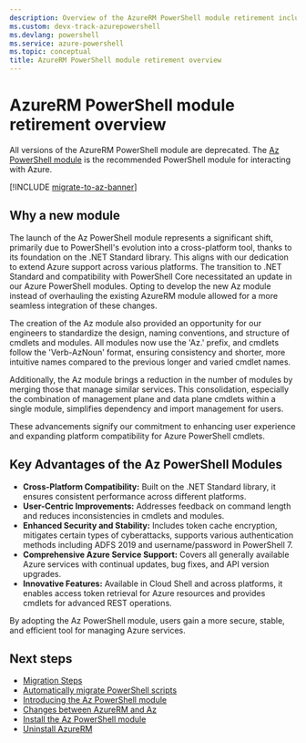 ```yaml
---
description: Overview of the AzureRM PowerShell module retirement including steps and tools for migrating Azure PowerShell scripts from AzureRM to the Az PowerShell module.
ms.custom: devx-track-azurepowershell
ms.devlang: powershell
ms.service: azure-powershell
ms.topic: conceptual
title: AzureRM PowerShell module retirement overview
---
```


# AzureRM PowerShell module retirement overview

All versions of the AzureRM PowerShell module are deprecated. The [Az PowerShell
module](install-azure-powershell.md) is the recommended PowerShell module for interacting with
Azure.

[!INCLUDE [migrate-to-az-banner](../../includes/migrate-to-az-banner.md)]

## Why a new module

The launch of the Az PowerShell module represents a significant shift, primarily due to PowerShell's
evolution into a cross-platform tool, thanks to its foundation on the .NET Standard library. This
aligns with our dedication to extend Azure support across various platforms. The transition to .NET
Standard and compatibility with PowerShell Core necessitated an update in our Azure PowerShell
modules. Opting to develop the new Az module instead of overhauling the existing AzureRM module
allowed for a more seamless integration of these changes.

The creation of the Az module also provided an opportunity for our engineers to standardize the
design, naming conventions, and structure of cmdlets and modules. All modules now use the 'Az.'
prefix, and cmdlets follow the 'Verb-AzNoun' format, ensuring consistency and shorter, more
intuitive names compared to the previous longer and varied cmdlet names.

Additionally, the Az module brings a reduction in the number of modules by merging those that manage
similar services. This consolidation, especially the combination of management plane and data plane
cmdlets within a single module, simplifies dependency and import management for users.

These advancements signify our commitment to enhancing user experience and expanding platform
compatibility for Azure PowerShell cmdlets.

## Key Advantages of the Az PowerShell Modules

- **Cross-Platform Compatibility:** Built on the .NET Standard library, it ensures consistent
  performance across different platforms.
- **User-Centric Improvements:** Addresses feedback on command length and reduces inconsistencies in
  cmdlets and modules.
- **Enhanced Security and Stability:** Includes token cache encryption, mitigates certain types of
  cyberattacks, supports various authentication methods including ADFS 2019 and username/password in
  PowerShell 7.
- **Comprehensive Azure Service Support:** Covers all generally available Azure services with
  continual updates, bug fixes, and API version upgrades.
- **Innovative Features:** Available in Cloud Shell and across platforms, it enables access token
  retrieval for Azure resources and provides cmdlets for advanced REST operations.

By adopting the Az PowerShell module, users gain a more secure, stable, and efficient tool for
managing Azure services.

## Next steps

- [Migration Steps](migrate-from-azurerm-to-az.md)
- [Automatically migrate PowerShell scripts](quickstart-migrate-azurerm-to-az-automatically.md)
- [Introducing the Az PowerShell module](new-azureps-module-az.md)
- [Changes between AzureRM and Az](migrate-az-1.0.0.md)
- [Install the Az PowerShell module](install-azure-powershell.md)
- [Uninstall AzureRM](uninstall-az-ps.md#uninstall-the-azurerm-module)
